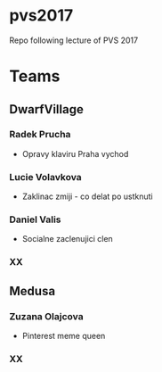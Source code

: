 # pvs2017
Repo following lecture of PVS 2017

# Teams

## DwarfVillage

### Radek Prucha
- Opravy klaviru Praha vychod

### Lucie Volavkova
- Zaklinac zmiji - co delat po ustknuti

### Daniel Valis
- Socialne zaclenujici clen

### XX

## Medusa

### Zuzana Olajcova
- Pinterest meme queen

### XX

